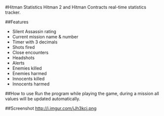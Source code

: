 #Hitman Statistics
Hitman 2 and Hitman Contracts real-time statistics tracker.

##Features
- Silent Assassin rating
- Current mission name & number
- Timer with 3 decimals
- Shots fired
- Close encounters
- Headshots
- Alerts
- Enemies killed
- Enemies harmed
- Innocents killed
- Innocents harmed

##How to use
Run the program while playing the game, during a mission all values will be updated automatically.

##Screenshot
http://i.imgur.com/jJh3kcj.png

